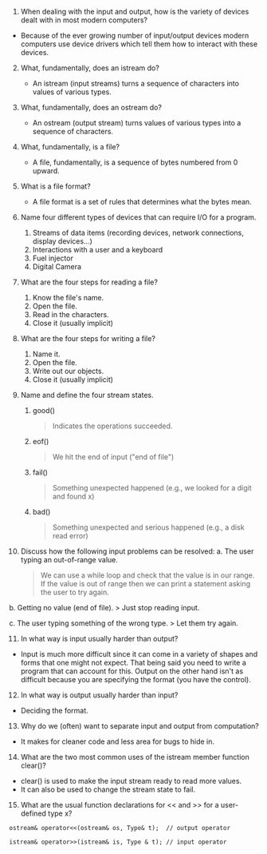 1. When dealing with the input and output, how is the variety of devices dealt with in most modern computers?
  - Because of the ever growing number of input/output devices modern computers use device drivers which tell them how to interact with these devices.


2. What, fundamentally, does an istream do?
    - An istream (input streams) turns a sequence of characters into values of various types.


3. What, fundamentally, does an ostream do?
    - An ostream (output stream) turns values of various types into a sequence of characters.


4. What, fundamentally, is a file?
    - A file, fundamentally, is a sequence of bytes numbered from 0 upward.


5. What is a file format?
    - A file format is a set of rules that determines what the bytes mean.


6. Name four different types of devices that can require I/O for a program.
    1. Streams of data items (recording devices, network connections, display devices...)
    2. Interactions with a user and a keyboard
    3. Fuel injector
    4. Digital Camera



7. What are the four steps for reading a file?
    1. Know the file's name.
    2. Open the file.
    3. Read in the characters.
    4. Close it (usually implicit)


8. What are the four steps for writing a file?
    1. Name it.
    2. Open the file.
    3. Write out our objects.
    4. Close it (usually implicit)


9. Name and define the four stream states.
    1. good()
        > Indicates the operations succeeded.
    2. eof()
        > We hit the end of input ("end of file")
    3. fail()
        > Something unexpected happened (e.g., we looked for a digit and found x)
    4. bad()
        > Something unexpected and serious happened (e.g., a disk read error)



10. Discuss how the following input problems can be resolved:
  a. The user typing an out-of-range value.
    >  We can use a while loop and check that the value is in our range. If the value is out of range then we can print a statement asking the user to try again.

  b. Getting no value (end of file).
    > Just stop reading input.

  c. The user typing something of the wrong type.
    > Let them try again.


11. In what way is input usually harder than output?
  - Input is much more difficult since it can come in a variety of shapes and forms that one might not expect. That being said you need to write a program that can account for this. Output on the other hand isn't as difficult because you are specifying the format (you have the control).


12. In what way is output usually harder than input?
  - Deciding the format.


13. Why do we (often) want to separate input and output from computation?
  - It makes for cleaner code and less area for bugs to hide in.


14. What are the two most common uses of the istream member function clear()?
  - clear() is used to make the input stream ready to read more values.
  - It can also be used to change the stream state to fail.


15. What are the usual function declarations for << and >> for a user-defined type x?
```
ostream& operator<<(ostream& os, Type& t);  // output operator

istream& operator>>(istream& is, Type & t); // input operator
```
